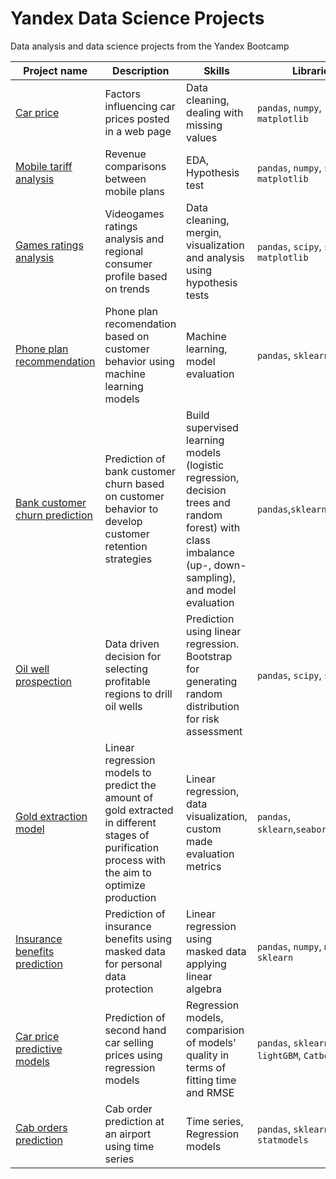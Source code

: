 # Yandex Data Science Projects

Data analysis and data science projects from the Yandex Bootcamp

| Project name | Description                                    | Skills              | Libraries      |
|--------------|------------------------------------------------|---------------------|----------------|
| [Car price](https://github.com/jhdezmontero/Yandex_bootcamp_proyects/tree/main/car_price)| Factors influencing car prices posted in a web page | Data cleaning, dealing with missing values| `pandas`, `numpy`, `matplotlib` |
|[Mobile tariff analysis](https://github.com/jhdezmontero/Yandex_bootcamp_proyects/tree/main/mobile_analysis) | Revenue comparisons between mobile plans | EDA, Hypothesis test | `pandas`, `numpy`, `scipy`, `matplotlib` |
|[Games ratings analysis](https://github.com/jhdezmontero/Yandex_bootcamp_proyects/tree/main/games_rating) | Videogames ratings analysis and regional consumer profile based on trends | Data cleaning, mergin, visualization and analysis using hypothesis tests | `pandas`, `scipy`, `seaborn`, `matplotlib`| 
|[Phone plan recommendation](https://github.com/jhdezmontero/Yandex_bootcamp_proyects/tree/main/phone_plan_recommendation)| Phone plan recomendation based on customer behavior using machine learning models | Machine learning, model evaluation | `pandas`, `sklearn`|
|[Bank customer churn prediction](https://github.com/jhdezmontero/Yandex_bootcamp_proyects/tree/main/bank_churn)| Prediction of bank customer churn based on customer behavior to develop customer retention strategies | Build supervised learning models (logistic regression, decision trees and random forest) with class imbalance (up-, down-sampling), and model evaluation | `pandas`,`sklearn`|
| [Oil well prospection](https://github.com/jhdezmontero/Yandex_bootcamp_proyects/tree/main/oil_well_prediction)| Data driven decision for selecting profitable regions to drill oil wells | Prediction using linear regression. Bootstrap for generating random distribution for risk assessment | `pandas`, `scipy`, `sklearn`|
| [Gold extraction model](https://github.com/jhdezmontero/Yandex_bootcamp_proyects/tree/main/gold_extraction)| Linear regression models to predict the amount of gold extracted in different stages of purification process with the aim to optimize production | Linear regression, data visualization, custom made evaluation metrics | `pandas`, `sklearn`,`seaborn`,`sklearn`|
| [Insurance benefits prediction](https://github.com/jhdezmontero/Yandex_bootcamp_proyects/tree/main/insurance_benefit) | Prediction of insurance benefits using masked data for personal data protection | Linear regression using masked data applying linear algebra | `pandas`, `numpy`, `math`, `sklearn`|
|[Car price predictive models](https://github.com/jhdezmontero/Yandex_bootcamp_proyects/tree/main/car_price_model)| Prediction of second hand car selling prices using regression models | Regression models, comparision of models' quality in terms of fitting time and RMSE| `pandas`, `sklearn`, `lightGBM`, `Catboost`|
|[Cab orders prediction](https://github.com/jhdezmontero/Yandex_bootcamp_proyects/tree/main/cab_orders)| Cab order prediction at an airport using time series | Time series, Regression models | `pandas`, `sklearn`, `statmodels`|
